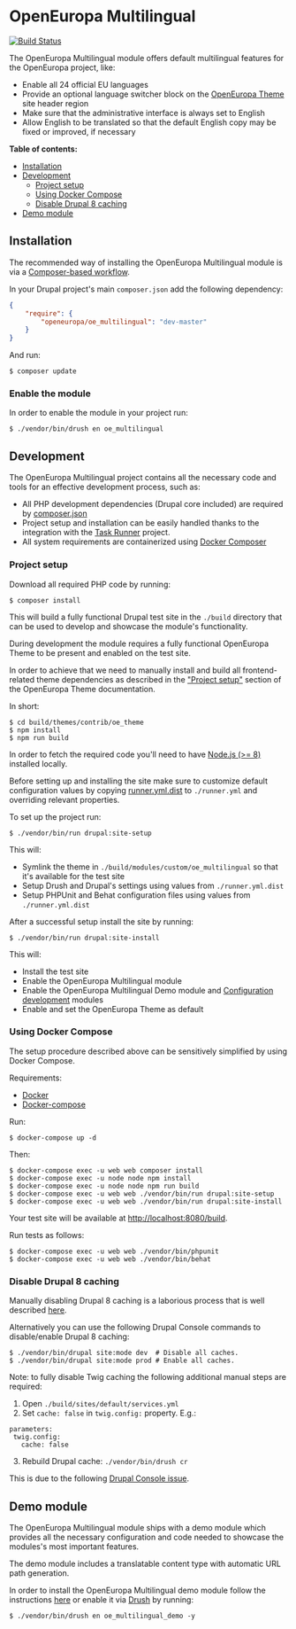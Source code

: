 # OpenEuropa Multilingual

[![Build Status](https://drone.fpfis.eu/api/badges/openeuropa/oe_multilingual/status.svg?branch=master)](https://drone.fpfis.eu/openeuropa/oe_multilingual)

The OpenEuropa Multilingual module offers default multilingual features for the OpenEuropa project, like:

- Enable all 24 official EU languages
- Provide an optional language switcher block on the [OpenEuropa Theme][1] site header region
- Make sure that the administrative interface is always set to English
- Allow English to be translated so that the default English copy may be fixed or improved, if necessary

**Table of contents:**

- [Installation](#installation)
- [Development](#development)
  - [Project setup](#project-setup)
  - [Using Docker Compose](#using-docker-compose)
  - [Disable Drupal 8 caching](#disable-drupal-8-caching)
- [Demo module](#demo-module)

## Installation

The recommended way of installing the OpenEuropa Multilingual module is via a [Composer-based workflow][2].

In your Drupal project's main `composer.json` add the following dependency:

```json
{
    "require": {
        "openeuropa/oe_multilingual": "dev-master"
    }
}
```

And run:

```
$ composer update
```

### Enable the module

In order to enable the module in your project run:

```
$ ./vendor/bin/drush en oe_multilingual
```

## Development

The OpenEuropa Multilingual project contains all the necessary code and tools for an effective development process,
such as:

- All PHP development dependencies (Drupal core included) are required by [composer.json](composer.json)
- Project setup and installation can be easily handled thanks to the integration with the [Task Runner][3] project.
- All system requirements are containerized using [Docker Composer][4]

### Project setup

Download all required PHP code by running:

```
$ composer install
```

This will build a fully functional Drupal test site in the `./build` directory that can be used to develop and showcase
the module's functionality.

During development the module requires a fully functional OpenEuropa Theme to be present and enabled on the test site.

In order to achieve that we need to manually install and build all frontend-related theme dependencies as described in
the ["Project setup"][5] section of the OpenEuropa Theme documentation.

In short:

```
$ cd build/themes/contrib/oe_theme
$ npm install
$ npm run build
```

In order to fetch the required code you'll need to have [Node.js (>= 8)][6] installed locally.

Before setting up and installing the site make sure to customize default configuration values by copying [runner.yml.dist](runner.yml.dist)
to `./runner.yml` and overriding relevant properties.

To set up the project run:

```
$ ./vendor/bin/run drupal:site-setup
```

This will:

- Symlink the theme in  `./build/modules/custom/oe_multilingual` so that it's available for the test site
- Setup Drush and Drupal's settings using values from `./runner.yml.dist`
- Setup PHPUnit and Behat configuration files using values from `./runner.yml.dist`

After a successful setup install the site by running:

```
$ ./vendor/bin/run drupal:site-install
```

This will:

- Install the test site
- Enable the OpenEuropa Multilingual module
- Enable the OpenEuropa Multilingual Demo module and [Configuration development][7] modules
- Enable and set the OpenEuropa Theme as default

### Using Docker Compose

The setup procedure described above can be sensitively simplified by using Docker Compose.

Requirements:

- [Docker][8]
- [Docker-compose][9]

Run:

```
$ docker-compose up -d
```

Then:

```
$ docker-compose exec -u web web composer install
$ docker-compose exec -u node node npm install
$ docker-compose exec -u node node npm run build
$ docker-compose exec -u web web ./vendor/bin/run drupal:site-setup
$ docker-compose exec -u web web ./vendor/bin/run drupal:site-install
```

Your test site will be available at [http://localhost:8080/build](http://localhost:8080/build).

Run tests as follows:

```
$ docker-compose exec -u web web ./vendor/bin/phpunit
$ docker-compose exec -u web web ./vendor/bin/behat
```

### Disable Drupal 8 caching

Manually disabling Drupal 8 caching is a laborious process that is well described [here][10].

Alternatively you can use the following Drupal Console commands to disable/enable Drupal 8 caching:

```
$ ./vendor/bin/drupal site:mode dev  # Disable all caches.
$ ./vendor/bin/drupal site:mode prod # Enable all caches.
```

Note: to fully disable Twig caching the following additional manual steps are required:

1. Open `./build/sites/default/services.yml`
2. Set `cache: false` in `twig.config:` property. E.g.:
```
parameters:
 twig.config:
   cache: false
```
3. Rebuild Drupal cache: `./vendor/bin/drush cr`

This is due to the following [Drupal Console issue][11].

## Demo module

The OpenEuropa Multilingual module ships with a demo module which provides all the necessary configuration and code needed
to showcase the modules's most important features.

The demo module includes a translatable content type with automatic URL path generation.

In order to install the OpenEuropa Multilingual demo module follow the instructions [here][12] or enable it via [Drush][13]
by running:

```
$ ./vendor/bin/drush en oe_multilingual_demo -y
```

[1]: https://github.com/openeuropa/oe_theme
[2]: https://www.drupal.org/docs/develop/using-composer/using-composer-to-manage-drupal-site-dependencies#managing-contributed
[3]: https://github.com/openeuropa/task-runner
[4]: https://docs.docker.com/compose
[5]: https://github.com/openeuropa/oe_theme#project-setup
[6]: https://nodejs.org/en
[7]: https://www.drupal.org/project/config_devel
[8]: https://www.docker.com/get-docker
[9]: https://docs.docker.com/compose
[10]: https://www.drupal.org/node/2598914
[11]: https://github.com/hechoendrupal/drupal-console/issues/3854
[12]: https://www.drupal.org/docs/8/extending-drupal-8/installing-drupal-8-modules
[13]: https://www.drush.org/

